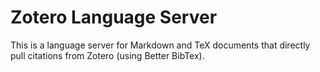 # Zotero Language Server

This is a language server for Markdown and TeX documents that directly pull
citations from Zotero (using Better BibTex).
